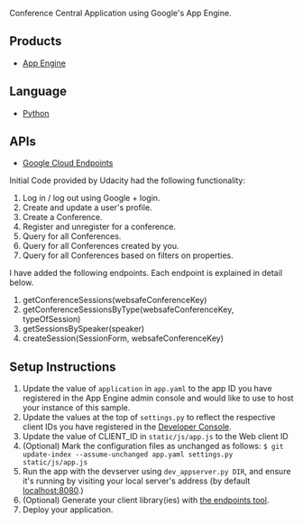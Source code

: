 Conference Central Application using Google's App Engine.

## Products
- [App Engine][1]

## Language
- [Python][2]

## APIs
- [Google Cloud Endpoints][3]

Initial Code provided by Udacity had the following functionality:
1. Log in / log out using Google + login.
2. Create and update a user's profile.
3. Create a Conference.
4. Register and unregister for a conference.
5. Query for all Conferences.
6. Query for all Conferences created by you.
7. Query for all Conferences based on filters on properties.

I have added the following endpoints. Each endpoint is explained in detail below.

1. getConferenceSessions(websafeConferenceKey)
2. getConferenceSessionsByType(websafeConferenceKey, typeOfSession)
3. getSessionsBySpeaker(speaker)
4. createSession(SessionForm, websafeConferenceKey)

## Setup Instructions
1. Update the value of `application` in `app.yaml` to the app ID you
   have registered in the App Engine admin console and would like to use to host
   your instance of this sample.
1. Update the values at the top of `settings.py` to
   reflect the respective client IDs you have registered in the
   [Developer Console][4].
1. Update the value of CLIENT_ID in `static/js/app.js` to the Web client ID
1. (Optional) Mark the configuration files as unchanged as follows:
   `$ git update-index --assume-unchanged app.yaml settings.py static/js/app.js`
1. Run the app with the devserver using `dev_appserver.py DIR`, and ensure it's running by visiting your local server's address (by default [localhost:8080][5].)
1. (Optional) Generate your client library(ies) with [the endpoints tool][6].
1. Deploy your application.

[1]: https://developers.google.com/appengine
[2]: http://python.org
[3]: https://developers.google.com/appengine/docs/python/endpoints/
[4]: https://console.developers.google.com/
[5]: https://localhost:8080/
[6]: https://developers.google.com/appengine/docs/python/endpoints/endpoints_tool
